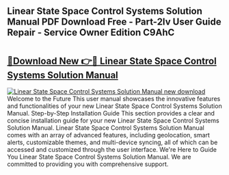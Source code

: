 ## Linear State Space Control Systems Solution Manual PDF Download Free - Part-2Iv User Guide Repair - Service Owner Edition C9AhC

# <h2><a href="http://bc34500.oget.top/?id=Linear+State+Space+Control+Systems+Solution+Manual">🔗Download New 👉🔴 Linear State Space Control Systems Solution Manual</a></h2>

[![Linear State Space Control Systems Solution Manual new download](https://i.imgur.com/5g1atiW.png)](http://bc34500.oget.top/?id=Linear+State+Space+Control+Systems+Solution+Manual)
Welcome to the Future This user manual showcases the innovative features and functionalities of your new Linear State Space Control Systems Solution Manual. Step-by-Step Installation Guide This section provides a clear and concise installation guide for your new Linear State Space Control Systems Solution Manual. Linear State Space Control Systems Solution Manual comes with an array of advanced features, including geolocation, smart alerts, customizable themes, and multi-device syncing, all of which can be accessed and customized through the user interface. We're Here to Guide You Linear State Space Control Systems Solution Manual. We are committed to providing you with comprehensive support.
